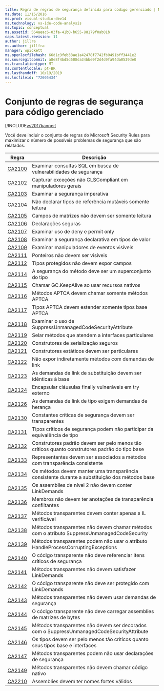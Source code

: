 ```yaml
---
title: Regra de regras de segurança definida para código gerenciado | Microsoft Docs
ms.date: 11/15/2016
ms.prod: visual-studio-dev14
ms.technology: vs-ide-code-analysis
ms.topic: conceptual
ms.assetid: 564aeac6-03fa-41b0-b655-88179f0ab01b
caps.latest.revision: 11
author: jillre
ms.author: jillfra
manager: wpickett
ms.openlocfilehash: 66d1c3feb33ae1a42478f7742fb0491bff3441e2
ms.sourcegitcommit: a8e8f4bd5d508da34bbe9f2d4d9fa94da0539de0
ms.translationtype: MT
ms.contentlocale: pt-BR
ms.lasthandoff: 10/19/2019
ms.locfileid: "72605434"
---
```

# <a name="security-rules-rule-set-for-managed-code"></a>Conjunto de regras de segurança para código gerenciado
[!INCLUDE[vs2017banner](../includes/vs2017banner.md)]

Você deve incluir o conjunto de regras do Microsoft Security Rules para maximizar o número de possíveis problemas de segurança que são relatados.

|Regra|Descrição|
|----------|-----------------|
|[CA2100](../code-quality/ca2100-review-sql-queries-for-security-vulnerabilities.md)|Examinar consultas SQL em busca de vulnerabilidades de segurança|
|[CA2102](../code-quality/ca2102-catch-non-clscompliant-exceptions-in-general-handlers.md)|Capturar exceções não CLSCompliant em manipuladores gerais|
|[CA2103](../code-quality/ca2103-review-imperative-security.md)|Examinar a segurança imperativa|
|[CA2104](../code-quality/ca2104-do-not-declare-read-only-mutable-reference-types.md)|Não declarar tipos de referência mutáveis somente leitura|
|[CA2105](../code-quality/ca2105-array-fields-should-not-be-read-only.md)|Campos de matrizes não devem ser somente leitura|
|[CA2106](../code-quality/ca2106-secure-asserts.md)|Declarações seguras|
|[CA2107](../code-quality/ca2107-review-deny-and-permit-only-usage.md)|Examinar uso de deny e permit only|
|[CA2108](../code-quality/ca2108-review-declarative-security-on-value-types.md)|Examinar a segurança declarativa em tipos de valor|
|[CA2109](../code-quality/ca2109-review-visible-event-handlers.md)|Examinar manipuladores de eventos visíveis|
|[CA2111](../code-quality/ca2111-pointers-should-not-be-visible.md)|Ponteiros não devem ser visíveis|
|[CA2112](../code-quality/ca2112-secured-types-should-not-expose-fields.md)|Tipos protegidos não devem expor campos|
|[CA2114](../code-quality/ca2114-method-security-should-be-a-superset-of-type.md)|A segurança do método deve ser um superconjunto do tipo|
|[CA2115](../code-quality/ca2115-call-gc-keepalive-when-using-native-resources.md)|Chamar GC.KeepAlive ao usar recursos nativos|
|[CA2116](../code-quality/ca2116-aptca-methods-should-only-call-aptca-methods.md)|Métodos APTCA devem chamar somente métodos APTCA|
|[CA2117](../code-quality/ca2117-aptca-types-should-only-extend-aptca-base-types.md)|Tipos APTCA devem estender somente tipos base APTCA|
|[CA2118](../code-quality/ca2118-review-suppressunmanagedcodesecurityattribute-usage.md)|Examinar o uso de SuppressUnmanagedCodeSecurityAttribute|
|[CA2119](../code-quality/ca2119-seal-methods-that-satisfy-private-interfaces.md)|Selar métodos que atendem a interfaces particulares|
|[CA2120](../code-quality/ca2120-secure-serialization-constructors.md)|Construtores de serialização seguros|
|[CA2121](../code-quality/ca2121-static-constructors-should-be-private.md)|Construtores estáticos devem ser particulares|
|[CA2122](../code-quality/ca2122-do-not-indirectly-expose-methods-with-link-demands.md)|Não expor indiretamente métodos com demandas de link|
|[CA2123](../code-quality/ca2123-override-link-demands-should-be-identical-to-base.md)|As demandas de link de substituição devem ser idênticas à base|
|[CA2124](../code-quality/ca2124-wrap-vulnerable-finally-clauses-in-outer-try.md)|Encapsular cláusulas finally vulneráveis em try externo|
|[CA2126](../code-quality/ca2126-type-link-demands-require-inheritance-demands.md)|As demandas de link de tipo exigem demandas de herança|
|[CA2130](../code-quality/ca2130-security-critical-constants-should-be-transparent.md)|Constantes críticas de segurança devem ser transparentes|
|[CA2131](../code-quality/ca2131-security-critical-types-may-not-participate-in-type-equivalence.md)|Tipos críticos de segurança podem não participar da equivalência de tipo|
|[CA2132](../code-quality/ca2132-default-constructors-must-be-at-least-as-critical-as-base-type-default-constructors.md)|Construtores padrão devem ser pelo menos tão críticos quanto construtores padrão do tipo base|
|[CA2133](../code-quality/ca2133-delegates-must-bind-to-methods-with-consistent-transparency.md)|Representantes devem ser associados a métodos com transparência consistente|
|[CA2134](../code-quality/ca2134-methods-must-keep-consistent-transparency-when-overriding-base-methods.md)|Os métodos devem manter uma transparência consistente durante a substituição dos métodos base|
|[CA2135](../code-quality/ca2135-level-2-assemblies-should-not-contain-linkdemands.md)|Os assemblies de nível 2 não devem conter LinkDemands|
|[CA2136](../code-quality/ca2136-members-should-not-have-conflicting-transparency-annotations.md)|Membros não devem ter anotações de transparência conflitantes|
|[CA2137](../code-quality/ca2137-transparent-methods-must-contain-only-verifiable-il.md)|Métodos transparentes devem conter apenas a IL verificável|
|[CA2138](../code-quality/ca2138-transparent-methods-must-not-call-methods-with-the-suppressunmanagedcodesecurity-attribute.md)|Métodos transparentes não devem chamar métodos com o atributo SuppressUnmanagedCodeSecurity|
|[CA2139](../code-quality/ca2139-transparent-methods-may-not-use-the-handleprocesscorruptingexceptions-attribute.md)|Métodos transparentes podem não usar o atributo HandleProcessCorruptingExceptions|
|[CA2140](../code-quality/ca2140-transparent-code-must-not-reference-security-critical-items.md)|O código transparente não deve referenciar itens críticos de segurança|
|[CA2141](../code-quality/ca2141-transparent-methods-must-not-satisfy-linkdemands.md)|Métodos transparentes não devem satisfazer LinkDemands|
|[CA2142](../code-quality/ca2142-transparent-code-should-not-be-protected-with-linkdemands.md)|O código transparente não deve ser protegido com LinkDemands|
|[CA2143](../code-quality/ca2143-transparent-methods-should-not-use-security-demands.md)|Métodos transparentes não devem usar demandas de segurança|
|[CA2144](../code-quality/ca2144-transparent-code-should-not-load-assemblies-from-byte-arrays.md)|O código transparente não deve carregar assemblies de matrizes de bytes|
|[CA2145](../code-quality/ca2145-transparent-methods-should-not-be-decorated-with-the-suppressunmanagedcodesecurityattribute.md)|Métodos transparentes não devem ser decorados com o SuppressUnmanagedCodeSecurityAttribute|
|[CA2146](../code-quality/ca2146-types-must-be-at-least-as-critical-as-their-base-types-and-interfaces.md)|Os tipos devem ser pelo menos tão críticos quanto seus tipos base e interfaces|
|[CA2147](../code-quality/ca2147-transparent-methods-may-not-use-security-asserts.md)|Métodos transparentes podem não usar declarações de segurança|
|[CA2149](../code-quality/ca2149-transparent-methods-must-not-call-into-native-code.md)|Métodos transparentes não devem chamar código nativo|
|[CA2210](../code-quality/ca2210-assemblies-should-have-valid-strong-names.md)|Assemblies devem ter nomes fortes válidos|
